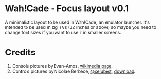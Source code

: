 # Wah!Cade - Focus layout v0.1

A minimalistic layout to be used in Wah!Cade, an emulator launcher. It's
intended to be used in big TVs (32 inches or above) so maybe you need to change
font sizes if you want to use it in smaller screens. 

# Credits

1. Console pictures by Evan-Amos, [wikimedia page](https://commons.wikimedia.org/wiki/User:Evan-Amos).
2. Controls pictures by Nicolae Berbece, [@xelubest](https://twitter.com/xelubest), [download](https://www.dropbox.com/s/h9ip2fwc3ynk9px/Xelu_FREE_keyboard%26controller_prompts_pack.zip).
